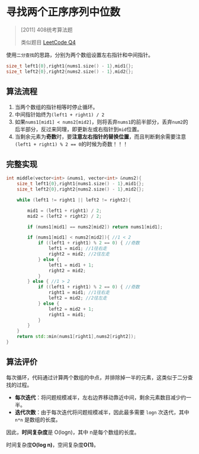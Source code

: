 # 寻找两个正序序列中位数

>[2011] 408统考算法题
>
>类似题目 [LeetCode Q4](https://leetcode.cn/problems/median-of-two-sorted-arrays/description/)

使用`二分查找`的思路，分别为两个数组设置左右指针和中间指针。

```cpp
size_t left1{0},right1{nums1.size() - 1},mid1{};
size_t left2{0},right2{nums2.size() - 1},mid2{};
```

## 算法流程

1. 当两个数组的指针相等时停止循环。
2. 中间指针始终为`(left1 + right1) / 2`
3. 如果`nums1[mid1] < nums2[mid2]`，则将丢弃`nums1`的前半部分，丢弃`num2`的后半部分，反过来同理，即更新左或右指针到`mid`位置。
4. 当剩余元素为**奇数**时，要**注意左右指针的替换位置**，而且判断剩余需要注意`(left1 + right1) % 2 == 0`的时候为奇数！！！



## 完整实现

```cpp
int middle(vector<int> &nums1, vector<int> &nums2){
    size_t left1{0},right1{nums1.size() - 1},mid1{};
    size_t left2{0},right2{nums2.size() - 1},mid2{};

    while (left1 != right1 || left2 != right2){

        mid1 = (left1 + right1) / 2;
        mid2 = (left2 + right2) / 2;

        if (nums1[mid1] == nums2[mid2]) return nums1[mid1];

        if (nums1[mid1] < nums2[mid2]){ //1 < 2
            if ((left1 + right1) % 2 == 0) { //奇数
                left1 = mid1; //1往右走
                right2 = mid2; //2往左走
            } else {
                left1 = mid1 + 1;
                right2 = mid2;
            }
        } else { //1 > 2
            if ((left1 + right1) % 2 == 0) { //奇数
                right1 = mid1; //1往右走
                left2 = mid2; //2往左走
            } else {
                left2 = mid2 + 1;
                right1 = mid1;
            }
        }
    }
    return std::min(nums1[right1],nums2[right2]);
}
```

## 算法评价

每次循环，代码通过计算两个数组的中点，并排除掉一半的元素，这类似于二分查找的过程。

- **每次迭代**：将问题规模减半，左右边界移动靠近中间，剩余元素数目减少约一半。
- **迭代次数**：由于每次迭代将问题规模减半，因此最多需要 `log⁡n` 次迭代，其中 `n*n` 是数组的长度。

因此，**时间复杂度**是 O(log⁡n)，其中 n是每个数组的长度。

时间复杂度**O(log n)**，空间复杂度**O(1)**。